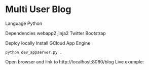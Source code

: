 # Multi User Blog  

Language
Python


Dependencies
webapp2
jinja2
Twitter Bootstrap

Deploy locally
Install GCloud App Engine

```
python dev_appserver.py .
```
Open browser and link to http://localhost:8080/blog
Live example:
